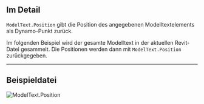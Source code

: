 ## Im Detail
`ModelText.Position` gibt die Position des angegebenen Modelltextelements als Dynamo-Punkt zurück.

Im folgenden Beispiel wird der gesamte Modelltext in der aktuellen Revit-Datei gesammelt. Die Positionen werden dann mit `ModelText.Position` zurückgegeben.
___
## Beispieldatei

![ModelText.Position](./Revit.Elements.ModelText.Position_img.jpg)
